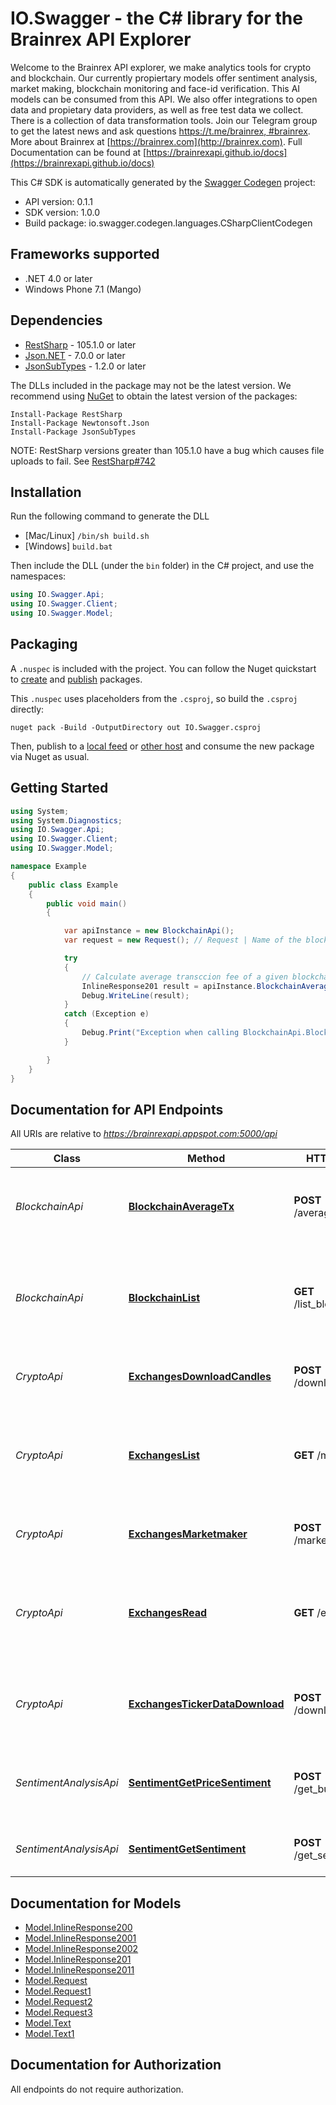 # IO.Swagger - the C# library for the Brainrex API Explorer

Welcome to the Brainrex API explorer, we make analytics tools for crypto and blockchain. Our currently propiertary models offer sentiment analysis, market making, blockchain monitoring and face-id verification. This AI models can be consumed from this API. We also offer integrations to open data and propietary data providers, as well as free test data we collect. There is a collection of data transformation tools. Join our Telegram group to get the latest news and ask questions [https://t.me/brainrex, #brainrex](https://t.me/brainrex). More about Brainrex at [https://brainrex.com](http://brainrex.com). Full Documentation can be found at [https://brainrexapi.github.io/docs](https://brainrexapi.github.io/docs)

This C# SDK is automatically generated by the [Swagger Codegen](https://github.com/swagger-api/swagger-codegen) project:

- API version: 0.1.1
- SDK version: 1.0.0
- Build package: io.swagger.codegen.languages.CSharpClientCodegen

<a name="frameworks-supported"></a>
## Frameworks supported
- .NET 4.0 or later
- Windows Phone 7.1 (Mango)

<a name="dependencies"></a>
## Dependencies
- [RestSharp](https://www.nuget.org/packages/RestSharp) - 105.1.0 or later
- [Json.NET](https://www.nuget.org/packages/Newtonsoft.Json/) - 7.0.0 or later
- [JsonSubTypes](https://www.nuget.org/packages/JsonSubTypes/) - 1.2.0 or later

The DLLs included in the package may not be the latest version. We recommend using [NuGet](https://docs.nuget.org/consume/installing-nuget) to obtain the latest version of the packages:
```
Install-Package RestSharp
Install-Package Newtonsoft.Json
Install-Package JsonSubTypes
```

NOTE: RestSharp versions greater than 105.1.0 have a bug which causes file uploads to fail. See [RestSharp#742](https://github.com/restsharp/RestSharp/issues/742)

<a name="installation"></a>
## Installation
Run the following command to generate the DLL
- [Mac/Linux] `/bin/sh build.sh`
- [Windows] `build.bat`

Then include the DLL (under the `bin` folder) in the C# project, and use the namespaces:
```csharp
using IO.Swagger.Api;
using IO.Swagger.Client;
using IO.Swagger.Model;
```
<a name="packaging"></a>
## Packaging

A `.nuspec` is included with the project. You can follow the Nuget quickstart to [create](https://docs.microsoft.com/en-us/nuget/quickstart/create-and-publish-a-package#create-the-package) and [publish](https://docs.microsoft.com/en-us/nuget/quickstart/create-and-publish-a-package#publish-the-package) packages.

This `.nuspec` uses placeholders from the `.csproj`, so build the `.csproj` directly:

```
nuget pack -Build -OutputDirectory out IO.Swagger.csproj
```

Then, publish to a [local feed](https://docs.microsoft.com/en-us/nuget/hosting-packages/local-feeds) or [other host](https://docs.microsoft.com/en-us/nuget/hosting-packages/overview) and consume the new package via Nuget as usual.

<a name="getting-started"></a>
## Getting Started

```csharp
using System;
using System.Diagnostics;
using IO.Swagger.Api;
using IO.Swagger.Client;
using IO.Swagger.Model;

namespace Example
{
    public class Example
    {
        public void main()
        {

            var apiInstance = new BlockchainApi();
            var request = new Request(); // Request | Name of the blockchain and date range.

            try
            {
                // Calculate average transccion fee of a given blockchain
                InlineResponse201 result = apiInstance.BlockchainAverageTx(request);
                Debug.WriteLine(result);
            }
            catch (Exception e)
            {
                Debug.Print("Exception when calling BlockchainApi.BlockchainAverageTx: " + e.Message );
            }

        }
    }
}
```

<a name="documentation-for-api-endpoints"></a>
## Documentation for API Endpoints

All URIs are relative to *https://brainrexapi.appspot.com:5000/api*

Class | Method | HTTP request | Description
------------ | ------------- | ------------- | -------------
*BlockchainApi* | [**BlockchainAverageTx**](docs/BlockchainApi.md#blockchainaveragetx) | **POST** /average_tx_fee | Calculate average transccion fee of a given blockchain
*BlockchainApi* | [**BlockchainList**](docs/BlockchainApi.md#blockchainlist) | **GET** /list_blockchain | The blockchains data structure supported by the Brainrex API
*CryptoApi* | [**ExchangesDownloadCandles**](docs/CryptoApi.md#exchangesdownloadcandles) | **POST** /download_candles | Downloads candle format market data
*CryptoApi* | [**ExchangesList**](docs/CryptoApi.md#exchangeslist) | **GET** /markets | The markets data structure supported by the Brainrex Market API
*CryptoApi* | [**ExchangesMarketmaker**](docs/CryptoApi.md#exchangesmarketmaker) | **POST** /market_making | Market Making as a Service API.
*CryptoApi* | [**ExchangesRead**](docs/CryptoApi.md#exchangesread) | **GET** /exchanges | The exchanges data structure supported by the Brainrex API
*CryptoApi* | [**ExchangesTickerDataDownload**](docs/CryptoApi.md#exchangestickerdatadownload) | **POST** /download_ticker | Download raw ticker data from major crypto markets
*SentimentAnalysisApi* | [**SentimentGetPriceSentiment**](docs/SentimentAnalysisApi.md#sentimentgetpricesentiment) | **POST** /get_buy_sentiment | Sentiment analysis score using a model trained for buy signals.
*SentimentAnalysisApi* | [**SentimentGetSentiment**](docs/SentimentAnalysisApi.md#sentimentgetsentiment) | **POST** /get_sentiment | Sentiment analysis for any given blob of text


<a name="documentation-for-models"></a>
## Documentation for Models

 - [Model.InlineResponse200](docs/InlineResponse200.md)
 - [Model.InlineResponse2001](docs/InlineResponse2001.md)
 - [Model.InlineResponse2002](docs/InlineResponse2002.md)
 - [Model.InlineResponse201](docs/InlineResponse201.md)
 - [Model.InlineResponse2011](docs/InlineResponse2011.md)
 - [Model.Request](docs/Request.md)
 - [Model.Request1](docs/Request1.md)
 - [Model.Request2](docs/Request2.md)
 - [Model.Request3](docs/Request3.md)
 - [Model.Text](docs/Text.md)
 - [Model.Text1](docs/Text1.md)


<a name="documentation-for-authorization"></a>
## Documentation for Authorization

All endpoints do not require authorization.
